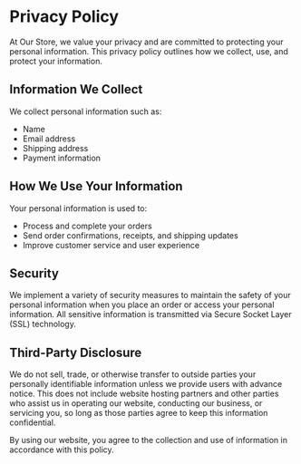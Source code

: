 # Privacy Policy

At Our Store, we value your privacy and are committed to protecting your personal information. This privacy policy outlines how we collect, use, and protect your information.

## Information We Collect

We collect personal information such as:
- Name
- Email address
- Shipping address
- Payment information

## How We Use Your Information

Your personal information is used to:
- Process and complete your orders
- Send order confirmations, receipts, and shipping updates
- Improve customer service and user experience

## Security

We implement a variety of security measures to maintain the safety of your personal information when you place an order or access your personal information. All sensitive information is transmitted via Secure Socket Layer (SSL) technology.

## Third-Party Disclosure

We do not sell, trade, or otherwise transfer to outside parties your personally identifiable information unless we provide users with advance notice. This does not include website hosting partners and other parties who assist us in operating our website, conducting our business, or servicing you, so long as those parties agree to keep this information confidential.

By using our website, you agree to the collection and use of information in accordance with this policy.

